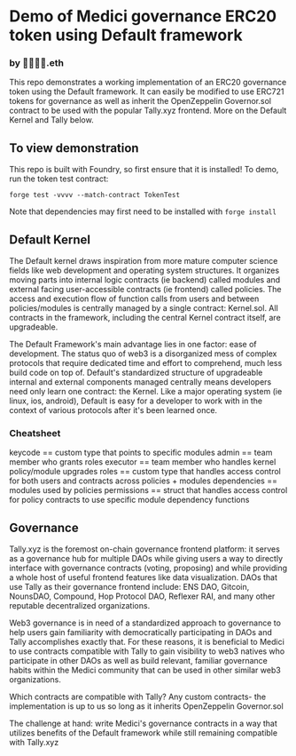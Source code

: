 # Demo of Medici governance ERC20 token using Default framework
### by 👦🏻👦🏻.eth

This repo demonstrates a working implementation of an ERC20 governance token using the Default framework. It can easily be modified to use ERC721 tokens for governance as well as inherit the OpenZeppelin Governor.sol contract to be used with the popular Tally.xyz frontend. More on the Default Kernel and Tally below.

## To view demonstration

This repo is built with Foundry, so first ensure that it is installed! To demo, run the token test contract:

```forge test -vvvv --match-contract TokenTest```

Note that dependencies may first need to be installed with ```forge install```


## Default Kernel

The Default kernel draws inspiration from more mature computer science fields like web development and operating system structures. It organizes moving parts into internal logic contracts (ie backend) called modules and external facing user-accessible contracts (ie frontend) called policies. The access and execution flow of function calls from users and between policies/modules is centrally managed by a single contract: Kernel.sol. All contracts in the framework, including the central Kernel contract itself, are upgradeable.

The Default Framework's main advantage lies in one factor: ease of development. The status quo of web3 is a disorganized mess of complex protocols that require dedicated time and effort to comprehend, much less build code on top of. Default's standardized structure of upgradeable internal and external components managed centrally means developers need only learn one contract: the Kernel. Like a major operating system (ie linux, ios, android), Default is easy for a developer to work with in the context of various protocols after it's been learned once.

### Cheatsheet
keycode == custom type that points to specific modules
admin == team member who grants roles
executor == team member who handles kernel policy/module upgrades
roles == custom type that handles access control for both users and contracts across policies + modules
dependencies == modules used by policies
permissions == struct that handles access control for policy contracts to use specific module dependency functions


## Governance

Tally.xyz is the foremost on-chain governance frontend platform: it serves as a governance hub for multiple DAOs while giving users a way to directly interface with governance contracts (voting, proposing) and while providing a whole host of useful frontend features like data visualization. DAOs that use Tally as their governance frontend include: ENS DAO, Gitcoin, NounsDAO, Compound, Hop Protocol DAO, Reflexer RAI, and many other reputable decentralized organizations. 

Web3 governance is in need of a standardized approach to governance to help users gain familiarity with democratically participating in DAOs and Tally accomplishes exactly that. For these reasons, it is beneficial to Medici to use contracts compatible with Tally to gain visibility to web3 natives who participate in other DAOs as well as build relevant, familiar governance habits within the Medici community that can be used in other similar web3 organizations.

Which contracts are compatible with Tally?
Any custom contracts- the implementation is up to us so long as it inherits OpenZeppelin Governor.sol

The challenge at hand: write Medici's governance contracts in a way that utilizes benefits of the Default framework while still remaining compatible with Tally.xyz
